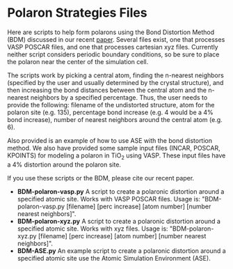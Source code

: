 # Polaron Strategies Files
Here are scripts to help form polarons using the Bond Distortion Method (BDM) discussed in our recent [paper](https://doi.org/10.1021/acs.jctc.0c00374). Several files exist, one that processes VASP POSCAR files, and one that processes cartesian xyz files. Currently neither script considers periodic boundary conditions, so be sure to place the polaron near the center of the simulation cell. 

The scripts work by picking a central atom, finding the n-nearest neighbors (specified by the user and usually determined by the crystal structure), and then increasing the bond distances between the central atom and the n-nearest neighbors by a specified percentage. Thus, the user needs to provide the following: filename of the undistorted structure, atom for the polaron site (e.g. 135), percentage bond increase (e.g. 4 would be a 4% bond increase), number of nearest neighbors around the central atom (e.g. 6). 

Also provided is an example of how to use ASE with the bond distortion method. We also have provided some sample input files (INCAR, POSCAR, KPOINTS) for modeling a polaron in TiO<sub>2</sub> using VASP. These input files have a 4% distortion around the polaron site.

If you use these scripts or the BDM, please cite our recent paper. 



- **BDM-polaron-vasp.py** A script to create a polaronic distortion around a specified atomic site. Works with VASP POSCAR files. Usage is: "BDM-polaron-vasp.py [filename] [perc increase] [atom number] [number nearest neighbors]".
- **BDM-polaron-xyz.py** A script to create a polaronic distortion around a specified atomic site. Works with xyz files. Usage is: "BDM-polaron-xyz.py [filename] [perc increase] [atom number] [number nearest neighbors]".
- **BDM-ASE.py** An example script to create a polaronic distortion around a specified atomic site use the Atomic Simulation Environment (ASE). 

